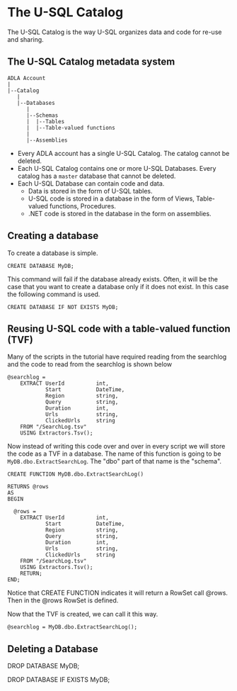 # The U-SQL Catalog

The U-SQL Catalog is the way U-SQL organizes data and code for re-use and sharing.

## The U-SQL Catalog metadata system

```
ADLA Account
|
|--Catalog
   |
   |--Databases
      |
      |--Schemas
      |  |--Tables
      |  |--Table-valued functions
      |
      |--Assemblies
```

* Every ADLA account has a single U-SQL Catalog. The catalog cannot be deleted.
* Each U-SQL Catalog contains one or more U-SQL Databases. Every catalog has a `master` database that cannot be deleted.
* Each U-SQL Database can contain code and data. 
  * Data is stored in the form of U-SQL tables. 
  * U-SQL code is stored in a database in the form of Views, Table-valued functions, Procedures. 
  * .NET code is stored in the database in the form on assemblies.

## Creating a database

To create a database is simple.

```
CREATE DATABASE MyDB;
```

This command will fail if the database already exists. Often, it will be the case that you want to create a database only if it does not exist. In this case the following command is used.

```
CREATE DATABASE IF NOT EXISTS MyDB;
```

## Reusing U-SQL code with a table-valued function \(TVF\)

Many of the scripts in the tutorial have required reading from the searchlog and the code to read from the searchlog is shown below

```
@searchlog =    
    EXTRACT UserId          int, 
            Start           DateTime, 
            Region          string, 
            Query           string, 
            Duration        int, 
            Urls            string, 
            ClickedUrls     string
    FROM "/SearchLog.tsv"
    USING Extractors.Tsv();
```

Now instead of writing this code over and over in every script we will store the code as a TVF in a database. The name of this function is going to be `MyDB.dbo.ExtractSearchLog`. The "dbo" part of that name is the "schema".



```
CREATE FUNCTION MyDB.dbo.ExtractSearchLog()
RETURNS @rows 
AS BEGIN  
  @rows = 
    EXTRACT UserId          int, 
            Start           DateTime, 
            Region          string, 
            Query           string, 
            Duration        int, 
            Urls            string, 
            ClickedUrls     string
    FROM "/SearchLog.tsv"
    USING Extractors.Tsv();
    RETURN;
END;
```

Notice that CREATE FUNCTION indicates it will return a RowSet call @rows. Then in the @rows RowSet is defined.

Now that the TVF is created, we can call it this way.

```
@searchlog = MyDB.dbo.ExtractSearchLog();
```

## 

## Deleting a Database

DROP DATABASE MyDB;

DROP DATABASE IF EXISTS MyDB;

